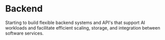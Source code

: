 # Backend
Starting to build flexible backend systems and API's that support AI workloads and facilitate efficient scaling, storage, and integration between software services. 
